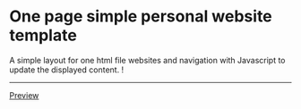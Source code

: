 # One page simple personal website template
A simple layout for one html file websites and navigation with Javascript to update the displayed content.
!<hr />
[Preview](preview.png)
